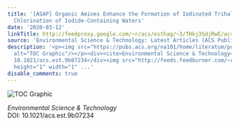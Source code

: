 ```yaml
---
title: '[ASAP] Organic Amines Enhance the Formation of Iodinated Trihalomethanes during
  Chlorination of Iodide-Containing Waters'
date: '2020-03-12'
linkTitle: http://feedproxy.google.com/~r/acs/esthag/~3/THkj3SdjRwE/acs.est.9b07234
source: 'Environmental Science & Technology: Latest Articles (ACS Publications)'
description: '<p><img src="https://pubs.acs.org/na101/home/literatum/publisher/achs/journals/content/esthag/0/esthag.ahead-of-print/acs.est.9b07234/20200312/images/medium/es9b07234_0005.gif"
  alt="TOC Graphic"/></p><div><cite>Environmental Science & Technology</cite></div><div>DOI:
  10.1021/acs.est.9b07234</div><img src="http://feeds.feedburner.com/~r/acs/esthag/~4/THkj3SdjRwE"
  height="1" width="1" ...'
disable_comments: true
---
```

<p><img src="https://pubs.acs.org/na101/home/literatum/publisher/achs/journals/content/esthag/0/esthag.ahead-of-print/acs.est.9b07234/20200312/images/medium/es9b07234_0005.gif" alt="TOC Graphic"/></p><div><cite>Environmental Science & Technology</cite></div><div>DOI: 10.1021/acs.est.9b07234</div><img src="http://feeds.feedburner.com/~r/acs/esthag/~4/THkj3SdjRwE" height="1" width="1" ...